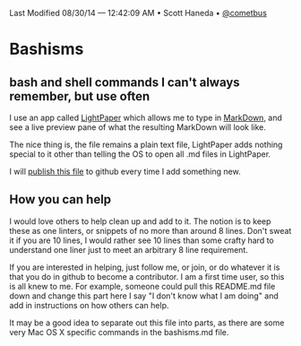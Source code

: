Last Modified 08/30/14 — 12:42:09 AM • Scott Haneda • [@cometbus](https://twitter.com/cometbus)

# Bashisms

## bash and shell commands I can't always remember, but use often
I use an app called [LightPaper](http://clockworkengine.com/lightpaper-mac/) which allows me to type in [MarkDown](http://daringfireball.net/projects/markdown/), and see a live preview pane of what the resulting MarkDown will look like.

The nice thing is, the file remains a plain text file, LightPaper adds nothing special to it other than telling the OS to open all .md files in LightPaper.

I will [publish this file](https://github.com/5c0tt/bashisms) to github every time I add something new.

## How you can help
I would love others to help clean up and add to it.  The notion is to keep these as one linters, or snippets of no more than around 8 lines.  Don't sweat it if you are 10 lines, I would rather see 10 lines than some crafty hard to understand one liner just to meet an arbitrary 8 line requirement.

If you are interested in helping, just follow me, or join, or do whatever it is that you do in github to become a contributor.  I am a first time user, so this is all knew to me.  For example, someone could pull this README.md file down and change this part here I say "I don't know what I am doing" and add in instructions on how others can help.

It may be a good idea to separate out this file into parts, as there are some very Mac OS X specific commands in the bashisms.md file.